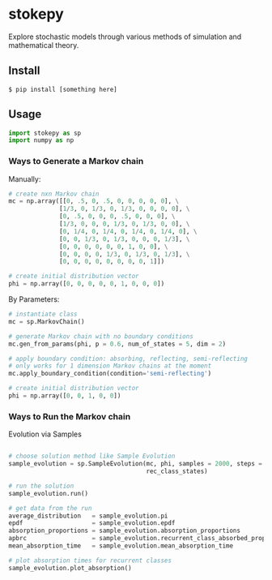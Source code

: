 # stokepy

Explore stochastic models through various methods of simulation and
mathematical theory.

## Install
```
$ pip install [something here]
```

## Usage
```python
import stokepy as sp
import numpy as np
```
### Ways to Generate a Markov chain

Manually:
```python
# create nxn Markov chain
mc = np.array([[0, .5, 0, .5, 0, 0, 0, 0, 0], \
              [1/3, 0, 1/3, 0, 1/3, 0, 0, 0, 0], \
              [0, .5, 0, 0, 0, .5, 0, 0, 0], \
              [1/3, 0, 0, 0, 1/3, 0, 1/3, 0, 0], \
              [0, 1/4, 0, 1/4, 0, 1/4, 0, 1/4, 0], \
              [0, 0, 1/3, 0, 1/3, 0, 0, 0, 1/3], \
              [0, 0, 0, 0, 0, 0, 1, 0, 0], \
              [0, 0, 0, 0, 1/3, 0, 1/3, 0, 1/3], \
              [0, 0, 0, 0, 0, 0, 0, 0, 1]])

# create initial distribution vector
phi = np.array([0, 0, 0, 0, 0, 1, 0, 0, 0])
```
By Parameters:
```python
# instantiate class
mc = sp.MarkovChain()

# generate Markov chain with no boundary conditions
mc.gen_from_params(phi, p = 0.6, num_of_states = 5, dim = 2)

# apply boundary condition: absorbing, reflecting, semi-reflecting
# only works for 1 dimension Markov chains at the moment
mc.apply_boundary_condition(condition='semi-reflecting')

# create initial distribution vector
phi = np.array([0, 0, 1, 0, 0])
```

### Ways to Run the Markov chain

Evolution via Samples
```python

# choose solution method like Sample Evolution
sample_evolution = sp.SampleEvolution(mc, phi, samples = 2000, steps = 2000,\
                                      rec_class_states)

# run the solution
sample_evolution.run()

# get data from the run
average_distribution   = sample_evolution.pi
epdf                   = sample_evolution.epdf
absorption_proportions = sample_evolution.absorption_proportions
apbrc                  = sample_evolution.recurrent_class_absorbed_proportions
mean_absorption_time   = sample_evolution.mean_absorption_time

# plot absorption times for recurrent classes
sample_evolution.plot_absorption()
```
